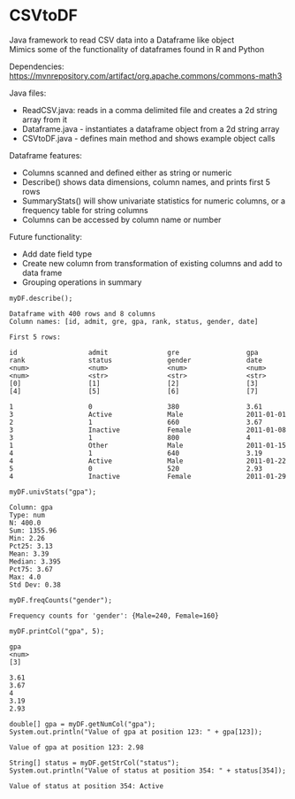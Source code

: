 # CSVtoDF
Java framework to read CSV data into a Dataframe like object  
Mimics some of the functionality of dataframes found in R and Python

Dependencies: https://mvnrepository.com/artifact/org.apache.commons/commons-math3

Java files:
- ReadCSV.java: reads in a comma delimited file and creates a 2d string array from it
- Dataframe.java - instantiates a dataframe object from a 2d string array
- CSVtoDF.java - defines main method and shows example object calls

Dataframe features:
- Columns scanned and defined either as string or numeric
- Describe() shows data dimensions, column names, and prints first 5 rows
- SummaryStats() will show univariate statistics for numeric columns, or a frequency table for string columns
- Columns can be accessed by column name or number
    
Future functionality:
- Add date field type
- Create new column from transformation of existing columns and add to data frame
- Grouping operations in summary

```
myDF.describe();

Dataframe with 400 rows and 8 columns
Column names: [id, admit, gre, gpa, rank, status, gender, date]

First 5 rows:

id                  admit               gre                 gpa                 rank                status              gender              date                
<num>               <num>               <num>               <num>               <num>               <str>               <str>               <str>               
[0]                 [1]                 [2]                 [3]                 [4]                 [5]                 [6]                 [7]                 

1                   0                   380                 3.61                3                   Active              Male                2011-01-01          
2                   1                   660                 3.67                3                   Inactive            Female              2011-01-08          
3                   1                   800                 4                   1                   Other               Male                2011-01-15          
4                   1                   640                 3.19                4                   Active              Male                2011-01-22          
5                   0                   520                 2.93                4                   Inactive            Female              2011-01-29          

myDF.univStats("gpa");

Column: gpa
Type: num
N: 400.0
Sum: 1355.96
Min: 2.26
Pct25: 3.13
Mean: 3.39
Median: 3.395
Pct75: 3.67
Max: 4.0
Std Dev: 0.38

myDF.freqCounts("gender");

Frequency counts for 'gender': {Male=240, Female=160}

myDF.printCol("gpa", 5);

gpa
<num>
[3]

3.61
3.67
4
3.19
2.93

double[] gpa = myDF.getNumCol("gpa");
System.out.println("Value of gpa at position 123: " + gpa[123]);
        
Value of gpa at position 123: 2.98

String[] status = myDF.getStrCol("status");
System.out.println("Value of status at position 354: " + status[354]);

Value of status at position 354: Active
```
